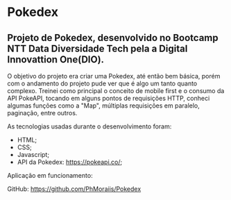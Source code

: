 # Pokedex
## Projeto de Pokedex, desenvolvido no Bootcamp NTT Data Diversidade Tech pela a Digital Innovattion One(DIO).

O objetivo do projeto era criar uma Pokedex, até então bem básica, porém com o andamento do projeto pude ver que é algo um tanto quanto complexo.
Treinei como principal o conceito de mobile first e o consumo da API PokeAPI, tocando em alguns pontos de requisições HTTP, conheci algumas funções como a "Map",
múltiplas requisições em paralelo, paginação, entre outros.
  
As tecnologias usadas durante o desenvolvimento foram:

- HTML;
- CSS;
- Javascript;
- API da Pokedex: https://pokeapi.co/;

Aplicação em funcionamento:


GitHub:
https://github.com/PhMoraiis/Pokedex

